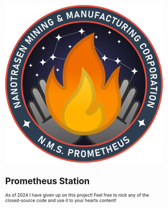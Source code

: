 <div style="text-align: center">
<img src="logo.png">
</div>

# Prometheus Station

As of 2024 I have given up on this project! Feel free to nick any of the closed-source code and use it to your hearts content!

